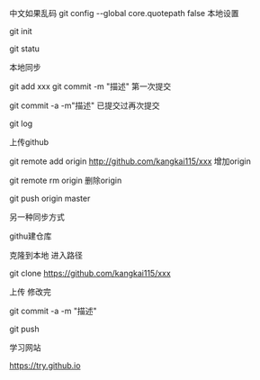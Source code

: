 中文如果乱码  git config --global core.quotepath false
本地设置

git init 

git statu

本地同步

git add xxx     git commit -m "描述"   第一次提交

git commit -a -m"描述"   已提交过再次提交

git log

上传github

git remote add origin http://github.com/kangkai115/xxx  增加origin

git remote rm origin                                    删除origin

git push origin master                   

另一种同步方式

githu建仓库

克隆到本地 进入路径

git clone https://github.com/kangkai115/xxx

上传 修改完

git commit -a -m "描述"

git push

学习网站  

https://try.github.io



